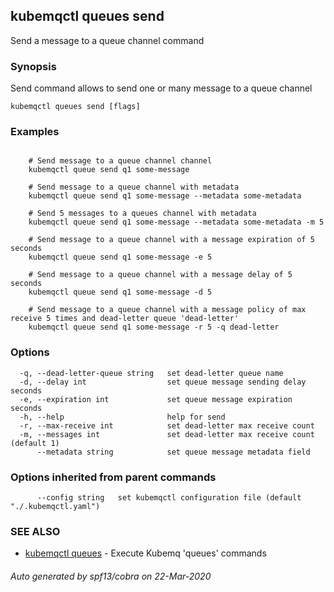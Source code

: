 ## kubemqctl queues send

Send a message to a queue channel command

### Synopsis

Send command allows to send one or many message to a queue channel

```
kubemqctl queues send [flags]
```

### Examples

```

	# Send message to a queue channel channel
	kubemqctl queue send q1 some-message
	
	# Send message to a queue channel with metadata
	kubemqctl queue send q1 some-message --metadata some-metadata
	
	# Send 5 messages to a queues channel with metadata
	kubemqctl queue send q1 some-message --metadata some-metadata -m 5
	
	# Send message to a queue channel with a message expiration of 5 seconds
	kubemqctl queue send q1 some-message -e 5

	# Send message to a queue channel with a message delay of 5 seconds
	kubemqctl queue send q1 some-message -d 5

	# Send message to a queue channel with a message policy of max receive 5 times and dead-letter queue 'dead-letter'
	kubemqctl queue send q1 some-message -r 5 -q dead-letter

```

### Options

```
  -q, --dead-letter-queue string   set dead-letter queue name
  -d, --delay int                  set queue message sending delay seconds
  -e, --expiration int             set queue message expiration seconds
  -h, --help                       help for send
  -r, --max-receive int            set dead-letter max receive count
  -m, --messages int               set dead-letter max receive count (default 1)
      --metadata string            set queue message metadata field
```

### Options inherited from parent commands

```
      --config string   set kubemqctl configuration file (default "./.kubemqctl.yaml")
```

### SEE ALSO

* [kubemqctl queues](kubemqctl_queues.md)	 - Execute Kubemq 'queues' commands

###### Auto generated by spf13/cobra on 22-Mar-2020

